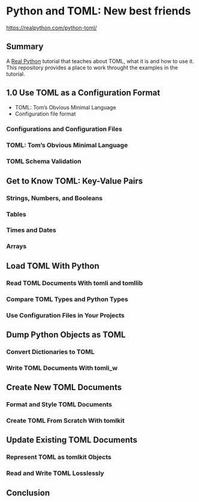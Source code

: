 # Python and TOML: New best friends
https://realpython.com/python-toml/

## Summary
A [Real Python](https://realpython.com) tutorial that teaches about TOML, what it is and how to use it.
This repository provides a place to work throught the examples in the tutorial.

## 1.0 Use TOML as a Configuration Format
- TOML: Tom’s Obvious Minimal Language
- Configuration file format

### Configurations and Configuration Files
### TOML: Tom’s Obvious Minimal Language
### TOML Schema Validation
## Get to Know TOML: Key-Value Pairs
### Strings, Numbers, and Booleans
### Tables
### Times and Dates
### Arrays
## Load TOML With Python
### Read TOML Documents With tomli and tomllib
### Compare TOML Types and Python Types
### Use Configuration Files in Your Projects
## Dump Python Objects as TOML
### Convert Dictionaries to TOML
### Write TOML Documents With tomli_w
## Create New TOML Documents
### Format and Style TOML Documents
### Create TOML From Scratch With tomlkit
## Update Existing TOML Documents
### Represent TOML as tomlkit Objects
### Read and Write TOML Losslessly
## Conclusion